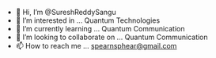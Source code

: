 - 👋 Hi, I’m @SureshReddySangu
- 👀 I’m interested in ... Quantum Technologies
- 🌱 I’m currently learning ... Quantum Communication 
- 💞️ I’m looking to collaborate on ... Quantum Communication 
- 📫 How to reach me ... spearnsphear@gmail.com

<!---
SureshReddySangu/SureshReddySangu is a ✨ special ✨ repository because its `README.md` (this file) appears on your GitHub profile.
You can click the Preview link to take a look at your changes.
--->
